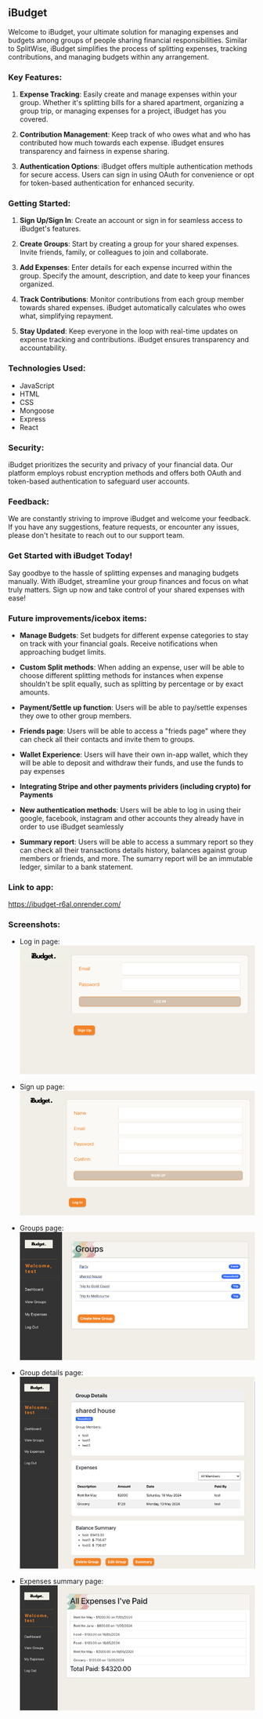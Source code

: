 ## iBudget

Welcome to iBudget, your ultimate solution for managing expenses and budgets among groups of people sharing financial responsibilities. Similar to SplitWise, iBudget simplifies the process of splitting expenses, tracking contributions, and managing budgets within any arrangement.

### Key Features:

1. **Expense Tracking**: Easily create and manage expenses within your group. Whether it's splitting bills for a shared apartment, organizing a group trip, or managing expenses for a project, iBudget has you covered.

2. **Contribution Management**: Keep track of who owes what and who has contributed how much towards each expense. iBudget ensures transparency and fairness in expense sharing.

3. **Authentication Options**: iBudget offers multiple authentication methods for secure access. Users can sign in using OAuth for convenience or opt for token-based authentication for enhanced security.

### Getting Started:

1. **Sign Up/Sign In**: Create an account or sign in for seamless access to iBudget's features.

2. **Create Groups**: Start by creating a group for your shared expenses. Invite friends, family, or colleagues to join and collaborate.

3. **Add Expenses**: Enter details for each expense incurred within the group. Specify the amount, description, and date to keep your finances organized.

4. **Track Contributions**: Monitor contributions from each group member towards shared expenses. iBudget automatically calculates who owes what, simplifying repayment.

5. **Stay Updated**: Keep everyone in the loop with real-time updates on expense tracking and contributions. iBudget ensures transparency and accountability.

### Technologies Used:

- JavaScript
- HTML
- CSS
- Mongoose
- Express
- React

### Security:

iBudget prioritizes the security and privacy of your financial data. Our platform employs robust encryption methods and offers both OAuth and token-based authentication to safeguard user accounts.

### Feedback:

We are constantly striving to improve iBudget and welcome your feedback. If you have any suggestions, feature requests, or encounter any issues, please don't hesitate to reach out to our support team.

### Get Started with iBudget Today!

Say goodbye to the hassle of splitting expenses and managing budgets manually. With iBudget, streamline your group finances and focus on what truly matters. Sign up now and take control of your shared expenses with ease!


### Future improvements/icebox items:

-  **Manage Budgets**: Set budgets for different expense categories to stay on track with your financial goals. Receive notifications when approaching budget limits.

-  **Custom Split methods**: When adding an expense, user will be able to choose different splitting methods for instances when expense shouldn't be split equally, such as splitting by percentage or by exact amounts.                          

- **Payment/Settle up function**: Users will be able to pay/settle expenses they owe to other group members.

- **Friends page**: Users will be able to access a "frieds page" where they can check all their contacts and invite them to groups.

- **Wallet Experience**: Users will have their own in-app wallet, which they will be able to deposit and withdraw their funds, and use the funds to pay expenses

- **Integrating Stripe and other payments prividers (including crypto) for Payments**

- **New authentication methods**: Users will be able to log in using their google, facebook, instagram and other accounts they already have in order to use iBudget seamlessly

- **Summary report**: Users will be able to access a summary report so they can check all their transactions details history, balances against group members or friends, and more. The sumarry report will be an immutable ledger, similar to a bank statement.


### Link to app:

https://ibudget-r6al.onrender.com/

### Screenshots:

- Log in page:
![login](./src/img/Authpage.png)

- Sign up page:
![signup](./src/img/Signuppage.png)

- Groups page:
![groupspage](./src/img/Groupspage.png)


- Group details page:
![groupdetailpage](./src/img/Groupdetailpage.png)

- Expenses summary page:
![expenses](./src/img/Allexpensespage.png)